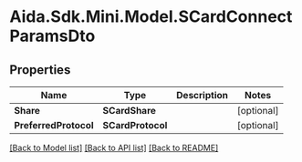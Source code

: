# Aida.Sdk.Mini.Model.SCardConnectParamsDto

## Properties

Name | Type | Description | Notes
------------ | ------------- | ------------- | -------------
**Share** | **SCardShare** |  | [optional] 
**PreferredProtocol** | **SCardProtocol** |  | [optional] 

[[Back to Model list]](../README.md#documentation-for-models) [[Back to API list]](../README.md#documentation-for-api-endpoints) [[Back to README]](../README.md)


